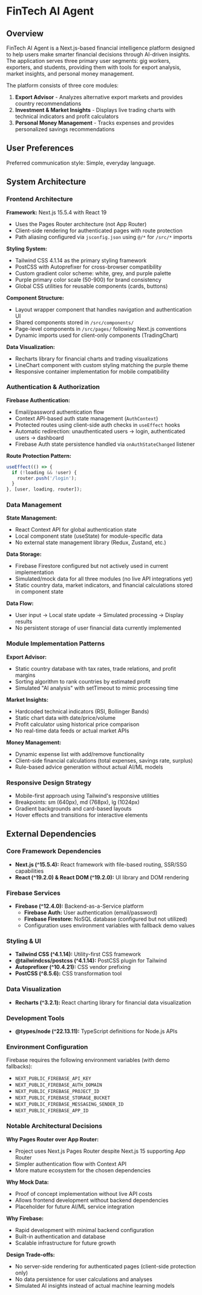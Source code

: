 # FinTech AI Agent

## Overview

FinTech AI Agent is a Next.js-based financial intelligence platform designed to help users make smarter financial decisions through AI-driven insights. The application serves three primary user segments: gig workers, exporters, and students, providing them with tools for export analysis, market insights, and personal money management.

The platform consists of three core modules:
1. **Export Advisor** - Analyzes alternative export markets and provides country recommendations
2. **Investment & Market Insights** - Displays live trading charts with technical indicators and profit calculators
3. **Personal Money Management** - Tracks expenses and provides personalized savings recommendations

## User Preferences

Preferred communication style: Simple, everyday language.

## System Architecture

### Frontend Architecture

**Framework:** Next.js 15.5.4 with React 19
- Uses the Pages Router architecture (not App Router)
- Client-side rendering for authenticated pages with route protection
- Path aliasing configured via `jsconfig.json` using `@/*` for `/src/*` imports

**Styling System:**
- Tailwind CSS 4.1.14 as the primary styling framework
- PostCSS with Autoprefixer for cross-browser compatibility
- Custom gradient color scheme: white, grey, and purple palette
- Purple primary color scale (50-900) for brand consistency
- Global CSS utilities for reusable components (cards, buttons)

**Component Structure:**
- Layout wrapper component that handles navigation and authentication UI
- Shared components stored in `/src/components/`
- Page-level components in `/src/pages/` following Next.js conventions
- Dynamic imports used for client-only components (TradingChart)

**Data Visualization:**
- Recharts library for financial charts and trading visualizations
- LineChart component with custom styling matching the purple theme
- Responsive container implementation for mobile compatibility

### Authentication & Authorization

**Firebase Authentication:**
- Email/password authentication flow
- Context API-based auth state management (`AuthContext`)
- Protected routes using client-side auth checks in `useEffect` hooks
- Automatic redirection: unauthenticated users → login, authenticated users → dashboard
- Firebase Auth state persistence handled via `onAuthStateChanged` listener

**Route Protection Pattern:**
```javascript
useEffect(() => {
  if (!loading && !user) {
    router.push('/login');
  }
}, [user, loading, router]);
```

### Data Management

**State Management:**
- React Context API for global authentication state
- Local component state (useState) for module-specific data
- No external state management library (Redux, Zustand, etc.)

**Data Storage:**
- Firebase Firestore configured but not actively used in current implementation
- Simulated/mock data for all three modules (no live API integrations yet)
- Static country data, market indicators, and financial calculations stored in component state

**Data Flow:**
- User input → Local state update → Simulated processing → Display results
- No persistent storage of user financial data currently implemented

### Module Implementation Patterns

**Export Advisor:**
- Static country database with tax rates, trade relations, and profit margins
- Sorting algorithm to rank countries by estimated profit
- Simulated "AI analysis" with setTimeout to mimic processing time

**Market Insights:**
- Hardcoded technical indicators (RSI, Bollinger Bands)
- Static chart data with date/price/volume
- Profit calculator using historical price comparison
- No real-time data feeds or actual market APIs

**Money Management:**
- Dynamic expense list with add/remove functionality
- Client-side financial calculations (total expenses, savings rate, surplus)
- Rule-based advice generation without actual AI/ML models

### Responsive Design Strategy

- Mobile-first approach using Tailwind's responsive utilities
- Breakpoints: sm (640px), md (768px), lg (1024px)
- Gradient backgrounds and card-based layouts
- Hover effects and transitions for interactive elements

## External Dependencies

### Core Framework Dependencies
- **Next.js (^15.5.4):** React framework with file-based routing, SSR/SSG capabilities
- **React (^19.2.0) & React DOM (^19.2.0):** UI library and DOM rendering

### Firebase Services
- **Firebase (^12.4.0):** Backend-as-a-Service platform
  - **Firebase Auth:** User authentication (email/password)
  - **Firebase Firestore:** NoSQL database (configured but not utilized)
  - Configuration uses environment variables with fallback demo values

### Styling & UI
- **Tailwind CSS (^4.1.14):** Utility-first CSS framework
- **@tailwindcss/postcss (^4.1.14):** PostCSS plugin for Tailwind
- **Autoprefixer (^10.4.21):** CSS vendor prefixing
- **PostCSS (^8.5.6):** CSS transformation tool

### Data Visualization
- **Recharts (^3.2.1):** React charting library for financial data visualization

### Development Tools
- **@types/node (^22.13.11):** TypeScript definitions for Node.js APIs

### Environment Configuration
Firebase requires the following environment variables (with demo fallbacks):
- `NEXT_PUBLIC_FIREBASE_API_KEY`
- `NEXT_PUBLIC_FIREBASE_AUTH_DOMAIN`
- `NEXT_PUBLIC_FIREBASE_PROJECT_ID`
- `NEXT_PUBLIC_FIREBASE_STORAGE_BUCKET`
- `NEXT_PUBLIC_FIREBASE_MESSAGING_SENDER_ID`
- `NEXT_PUBLIC_FIREBASE_APP_ID`

### Notable Architectural Decisions

**Why Pages Router over App Router:**
- Project uses Next.js Pages Router despite Next.js 15 supporting App Router
- Simpler authentication flow with Context API
- More mature ecosystem for the chosen dependencies

**Why Mock Data:**
- Proof of concept implementation without live API costs
- Allows frontend development without backend dependencies
- Placeholder for future AI/ML service integration

**Why Firebase:**
- Rapid development with minimal backend configuration
- Built-in authentication and database
- Scalable infrastructure for future growth

**Design Trade-offs:**
- No server-side rendering for authenticated pages (client-side protection only)
- No data persistence for user calculations and analyses
- Simulated AI insights instead of actual machine learning models